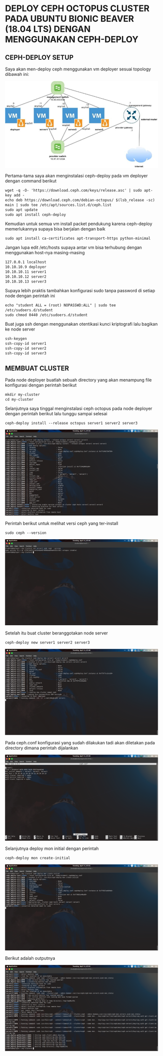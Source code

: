 # DEPLOY CEPH OCTOPUS CLUSTER PADA UBUNTU BIONIC BEAVER (18.04 LTS) DENGAN MENGGUNAKAN CEPH-DEPLOY

## CEPH-DEPLOY SETUP

Saya akan men-deploy ceph menggunakan vm deployer sesuai topology dibawah ini:

![](https://github.com/jhodysetiawansekardono/ceph-cluster-octpus/blob/c7b5242bd29d78fee52510cc7e58686553e65d35/resources/topology.jpg)

Pertama-tama saya akan menginstalasi ceph-deploy pada vm deployer dengan command berikut

```
wget -q -O- 'https://download.ceph.com/keys/release.asc' | sudo apt-key add -
echo deb https://download.ceph.com/debian-octopus/ $(lsb_release -sc) main | sudo tee /etc/apt/sources.list.d/ceph.list
sudo apt update
sudo apt install ceph-deploy
```
Kemudian untuk semua vm install packet pendukung karena ceph-deploy memerlukannya supaya bisa berjalan dengan baik

```
sudo apt install ca-certificates apt-transport-https python-minimal
```

Jangan lupa edit /etc/hosts supaya antar vm bisa terhubung dengan menggunakan host-nya masing-masing

```
127.0.0.1 localhost
10.10.10.9 deployer
10.10.10.11 server1
10.10.10.12 server2
10.10.10.13 server3
```
Supaya lebih praktis tambahkan konfigurasi sudo tanpa password di setiap node dengan perintah ini

```
echo "student ALL = (root) NOPASSWD:ALL" | sudo tee /etc/sudoers.d/student
sudo chmod 0440 /etc/sudoers.d/student
```

Buat juga ssh dengan menggunakan otentikasi kunci kriptografi lalu bagikan ke node server

```
ssh-keygen
ssh-copy-id server1
ssh-copy-id server2
ssh-copy-id server3
```

## MEMBUAT CLUSTER

Pada node deployer buatlah sebuah directory yang akan menampung file konfigurasi dengan perintah berikut

```
mkdir my-cluster
cd my-cluster
```

Selanjutnya saya tinggal menginstalasi ceph octopus pada node deployer dengan perintah berikut lalu tunggu sampai selesai

```
ceph-deploy install --release octopus server1 server2 server3
```

![](https://github.com/jhodysetiawansekardono/ceph-cluster-octpus/blob/229ac7aa0268c1b2f632ca659b40a2ba95de0741/screenshots/08.png)

Perintah berikut untuk melihat versi ceph yang ter-install

```
sudo ceph --version
```

![](https://github.com/jhodysetiawansekardono/ceph-cluster-octpus/blob/229ac7aa0268c1b2f632ca659b40a2ba95de0741/screenshots/09.png)

Setelah itu buat cluster beranggotakan node server

```
ceph-deploy new server1 server2 server3
```

![](https://github.com/jhodysetiawansekardono/ceph-cluster-octpus/blob/229ac7aa0268c1b2f632ca659b40a2ba95de0741/screenshots/10.png)

Pada ceph.conf konfigurasi yang sudah dilakukan tadi akan diletakan pada directory dimana perintah dijalankan

![](https://github.com/jhodysetiawansekardono/ceph-cluster-octpus/blob/229ac7aa0268c1b2f632ca659b40a2ba95de0741/screenshots/11.png)

Selanjutnya deploy mon initial dengan perintah

```
ceph-deploy mon create-initial
```

![](https://github.com/jhodysetiawansekardono/ceph-cluster-octpus/blob/229ac7aa0268c1b2f632ca659b40a2ba95de0741/screenshots/12.png)

Berikut adalah outputnya

![](https://github.com/jhodysetiawansekardono/ceph-cluster-octpus/blob/229ac7aa0268c1b2f632ca659b40a2ba95de0741/screenshots/13.png)
